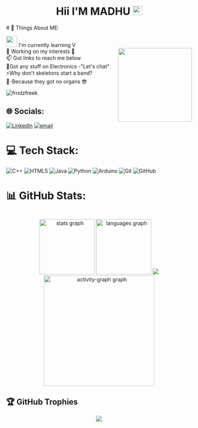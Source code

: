 <h1 align="center"> Hii I'M MADHU <img src="https://media.giphy.com/media/hvRJCLFzcasrR4ia7z/giphy.gif" width="25px"></h1>
# 💫 Things About ME:

<img src="https://media.giphy.com/media/WUlplcMpOCEmTGBtBW/giphy.gif" width="30"> I'm currently learning V<br><img align="right" height="200" src="https://media2.giphy.com/media/v1.Y2lkPTc5MGI3NjExd2syZ29pc2Rqenc0NTB4Z3Y2NGVlZHVwcmM4eWRpOWg3YmNobTloaSZlcD12MV9pbnRlcm5hbF9naWZfYnlfaWQmY3Q9Zw/3NtY188QaxDdC/giphy.gif"  />
🔭 Working on my interests 🤞<br>📫 Got links to reach me below<br>🤝Got any stuff on Electronics -"Let's chat"<br>⚡Why don't skeletons start a band?<br>🩻-Because they got no organs 😎
<p align="left"> <img src="https://komarev.com/ghpvc/?username=frndzfreek&label=Profile%20views&color=0e75b6&style=flat" alt="frndzfreek" /> </p>

## 🌐 Socials:
[![LinkedIn](https://img.shields.io/badge/LinkedIn-%230077B5.svg?logo=linkedin&logoColor=white)](https://www.linkedin.com/in/madhumitha-m-11b5b92b8/) [![email](https://img.shields.io/badge/Email-D14836?logo=gmail&logoColor=white)](mailto:madhu.mithaemails@gmail.com) 

# 💻 Tech Stack:
![C++](https://img.shields.io/badge/c++-%2300599C.svg?style=for-the-badge&logo=c%2B%2B&logoColor=white) ![HTML5](https://img.shields.io/badge/html5-%23E34F26.svg?style=for-the-badge&logo=html5&logoColor=white) ![Java](https://img.shields.io/badge/java-%23ED8B00.svg?style=for-the-badge&logo=openjdk&logoColor=white) ![Python](https://img.shields.io/badge/python-3670A0?style=for-the-badge&logo=python&logoColor=ffdd54) ![Arduino](https://img.shields.io/badge/-Arduino-00979D?style=for-the-badge&logo=Arduino&logoColor=white) ![Git](https://img.shields.io/badge/git-%23F05033.svg?style=for-the-badge&logo=git&logoColor=white) ![GitHub](https://img.shields.io/badge/github-%23121011.svg?style=for-the-badge&logo=github&logoColor=white)
# 📊 GitHub Stats:
<br clear="both">
<div align="center">
  <img src="https://github-readme-stats.vercel.app/api?username=Frndzfreek&hide_title=false&hide_rank=false&show_icons=true&include_all_commits=true&count_private=true&disable_animations=false&theme=gruvbox&locale=en&hide_border=true&order=1" height="150" alt="stats graph" />
  <img src="https://github-readme-stats.vercel.app/api/top-langs?username=Frndzfreek&locale=en&hide_title=false&layout=compact&card_width=320&langs_count=5&theme=gruvbox&hide_border=true&order=2" height="150" alt="languages graph"  />
  <img src="https://nirzak-streak-stats.vercel.app/?user=Frndzfreek&theme=dark&hide_border=false" />
</div>
<div align="center">
  <img src="https://github-readme-activity-graph.vercel.app/graph?username=Frndzfreek&radius=16&theme=react&area=true&order=5" height="300" alt="activity-graph graph"  />
</div>

## 🏆 GitHub Trophies
<div align="center">
  <img src="https://github-profile-trophy.vercel.app/?username=Frndzfreek&theme=gruvbox&no-frame=false&no-bg=true&margin-w=4"  />
</div>

